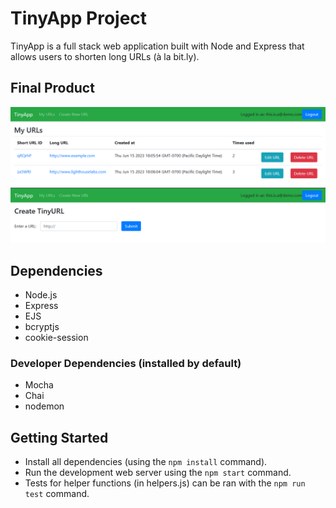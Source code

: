 # TinyApp Project

TinyApp is a full stack web application built with Node and Express that allows users to shorten long URLs (à la bit.ly).

## Final Product

!["Screenshot of Register page"](https://github.com/PauloCamposFilho/tinyapp/blob/master/docs/urls-index.png)
!["Screenshot of URLs page"](https://github.com/PauloCamposFilho/tinyapp/blob/master/docs/creating-url.png)

## Dependencies

- Node.js
- Express
- EJS
- bcryptjs
- cookie-session

### Developer Dependencies (installed by default)

- Mocha
- Chai
- nodemon

## Getting Started

- Install all dependencies (using the `npm install` command).
- Run the development web server using the `npm start` command.
- Tests for helper functions (in helpers.js) can be ran with the `npm run test` command.